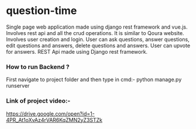 # question-time
Single page web application made using django rest framework and vue.js. Involves rest api and all the crud operations. It is similar to Qoura
website. Involves user creation and login. User can ask questions, answer questions, edit questions and answers, delete questions and answers.
User can upvote for answers. REST Api made using Django rest framework.

### How to run Backend ?
First navigate to project folder and then type in cmd:-
python manage.py runserver


### Link of project video:- 
https://drive.google.com/open?id=1-4PR_At1oXvAz4rVAR6KqZMN2yZ3STZk
